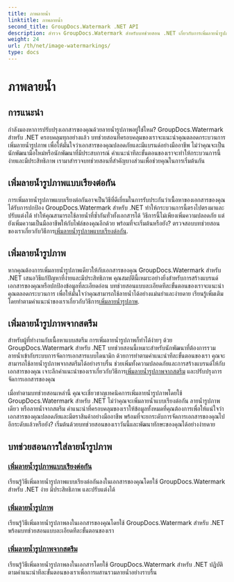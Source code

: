 ```yaml
---
title: ภาพลายน้ำ
linktitle: ภาพลายน้ำ
second_title: GroupDocs.Watermark .NET API
description: สำรวจ GroupDocs.Watermark สำหรับบทช่วยสอน .NET เกี่ยวกับการเพิ่มลายน้ำรูปภาพ เรียนรู้วิธีทีละขั้นตอนเพื่อเพิ่มความปลอดภัยและการสร้างแบรนด์ให้กับเอกสารของคุณ
weight: 24
url: /th/net/image-watermarkings/
type: docs
---
```

# ภาพลายน้ำ

## การแนะนำ

กำลังมองหาการปรับปรุงเอกสารของคุณด้วยลายน้ำรูปภาพอยู่ใช่ไหม? GroupDocs.Watermark สำหรับ .NET ครอบคลุมทุกอย่างแล้ว บทช่วยสอนที่ครอบคลุมของเราจะแนะนำคุณตลอดกระบวนการเพิ่มลายน้ำรูปภาพ เพื่อให้มั่นใจว่าเอกสารของคุณปลอดภัยและมีแบรนด์อย่างมืออาชีพ ไม่ว่าคุณจะเป็นนักพัฒนามือใหม่หรือนักพัฒนาที่มีประสบการณ์ คำแนะนำทีละขั้นตอนของเราจะทำให้กระบวนการนี้ง่ายและมีประสิทธิภาพ เรามาสำรวจบทช่วยสอนที่สำคัญบางส่วนเพื่อช่วยคุณในการเริ่มต้นกัน

## เพิ่มลายน้ำรูปภาพแบบเรียงต่อกัน
การเพิ่มลายน้ำรูปภาพแบบเรียงต่อกันอาจเป็นวิธีที่ดีเยี่ยมในการรับประกันว่าเนื้อหาของเอกสารของคุณได้รับการปกป้อง GroupDocs.Watermark สำหรับ .NET ทำให้กระบวนการนี้ตรงไปตรงมาและปรับแต่งได้ ทำให้คุณสามารถใช้ลายน้ำที่ซ้ำกันทั่วทั้งเอกสารได้ วิธีการนี้ไม่เพียงเพิ่มความปลอดภัย แต่ยังเพิ่มความเป็นมืออาชีพให้กับไฟล์ของคุณอีกด้วย พร้อมที่จะเริ่มต้นหรือยัง? ตรวจสอบบทช่วยสอนของเราเกี่ยวกับวิธีการ[เพิ่มลายน้ำรูปภาพแบบเรียงต่อกัน](./add-tiled-image-watermark/).

## เพิ่มลายน้ำรูปภาพ
 หากคุณต้องการเพิ่มลายน้ำรูปภาพเดียวให้กับเอกสารของคุณ GroupDocs.Watermark สำหรับ .NET เสนอวิธีแก้ปัญหาที่ง่ายและมีประสิทธิภาพ คุณสมบัตินี้เหมาะอย่างยิ่งสำหรับการสร้างแบรนด์เอกสารของคุณหรือปกป้องข้อมูลที่ละเอียดอ่อน บทช่วยสอนแบบละเอียดทีละขั้นตอนของเราจะแนะนำคุณตลอดกระบวนการ เพื่อให้มั่นใจว่าคุณสามารถใช้ลายน้ำได้อย่างแม่นยำและง่ายดาย เรียนรู้เพิ่มเติมโดยทำตามคำแนะนำของเราเกี่ยวกับวิธีการ[เพิ่มลายน้ำรูปภาพ](./add-image-watermark/).

## เพิ่มลายน้ำรูปภาพจากสตรีม
สำหรับผู้ที่ทำงานกับเนื้อหาแบบสตรีม การเพิ่มลายน้ำรูปภาพก็ทำได้ง่ายๆ ด้วย GroupDocs.Watermark สำหรับ .NET บทช่วยสอนนี้เหมาะสำหรับนักพัฒนาที่ต้องการรวมลายน้ำเข้ากับระบบการจัดการเอกสารแบบไดนามิก ด้วยการทำตามคำแนะนำทีละขั้นตอนของเรา คุณจะสามารถใช้ลายน้ำรูปภาพจากสตรีมได้อย่างราบรื่น ช่วยเพิ่มทั้งความปลอดภัยและการสร้างแบรนด์ให้กับเอกสารของคุณ เจาะลึกคำแนะนำของเราเกี่ยวกับวิธีการ[เพิ่มลายน้ำรูปภาพจากสตรีม](./add-image-watermark-from-stream/) และปรับปรุงการจัดการเอกสารของคุณ

เมื่อทำตามบทช่วยสอนเหล่านี้ คุณจะเชี่ยวชาญเทคนิคการเพิ่มลายน้ำรูปภาพโดยใช้ GroupDocs.Watermark สำหรับ .NET ไม่ว่าคุณจะเพิ่มลายน้ำแบบเรียงต่อกัน ลายน้ำรูปภาพเดียว หรือลายน้ำจากสตรีม คำแนะนำที่ครอบคลุมของเราให้ข้อมูลทั้งหมดที่คุณต้องการเพื่อให้แน่ใจว่าเอกสารของคุณปลอดภัยและมีตราสินค้าอย่างมืออาชีพ พร้อมที่จะยกระดับการจัดการเอกสารของคุณไปอีกระดับแล้วหรือยัง? เริ่มต้นด้วยบทช่วยสอนของเราวันนี้และพัฒนาทักษะของคุณได้อย่างง่ายดาย

## บทช่วยสอนการใส่ลายน้ำรูปภาพ
### [เพิ่มลายน้ำรูปภาพแบบเรียงต่อกัน](./add-tiled-image-watermark/)
เรียนรู้วิธีเพิ่มลายน้ำรูปภาพแบบเรียงต่อกันลงในเอกสารของคุณโดยใช้ GroupDocs.Watermark สำหรับ .NET ง่าย มีประสิทธิภาพ และปรับแต่งได้
### [เพิ่มลายน้ำรูปภาพ](./add-image-watermark/)
เรียนรู้วิธีเพิ่มลายน้ำรูปภาพลงในเอกสารของคุณโดยใช้ GroupDocs.Watermark สำหรับ .NET พร้อมบทช่วยสอนแบบละเอียดทีละขั้นตอนของเรา
### [เพิ่มลายน้ำรูปภาพจากสตรีม](./add-image-watermark-from-stream/)
เรียนรู้วิธีเพิ่มลายน้ำรูปภาพลงในเอกสารโดยใช้ GroupDocs.Watermark สำหรับ .NET ปฏิบัติตามคำแนะนำทีละขั้นตอนของเราเพื่อการผสานรวมลายน้ำอย่างราบรื่น